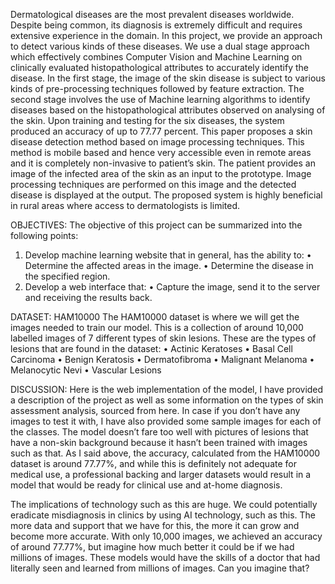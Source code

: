 Dermatological diseases are the most prevalent diseases worldwide. Despite being common, its diagnosis is extremely difficult and requires extensive experience in the domain. In this project, we provide an approach to detect various kinds of these diseases. We use a dual stage approach which effectively combines Computer Vision and Machine Learning on clinically evaluated histopathological attributes to accurately identify the disease. In the first stage, the image of the skin disease is subject to various kinds of pre-processing techniques followed by feature extraction. The second stage involves the use of Machine learning algorithms to identify diseases based on the histopathological attributes observed on analysing of the skin. Upon training and testing for the six diseases, the system produced an accuracy of up to 77.77 percent. This paper proposes a skin disease detection method based on image processing techniques. This method is mobile based and hence very accessible even in remote areas and it is completely non-invasive to patient’s skin. The patient provides an image of the infected area of the skin as an input to the prototype. Image processing techniques are performed on this image and the detected disease is displayed at the output. The proposed system is highly beneficial in rural areas where access to dermatologists is limited.

OBJECTIVES:
The objective of this project can be summarized into the following points: 
1. Develop machine learning website that in general, has the ability to: 
• Determine the affected areas in the image. 
• Determine the disease in the specified region. 
2. Develop a web interface that: 
• Capture the image, send it to the server and receiving the results back.

DATASET:
HAM10000
The HAM10000 dataset is where we will get the images needed to train our model. This is a collection of around 10,000 labelled images of 7 different types of skin lesions.
These are the types of lesions that are found in the dataset:
•	Actinic Keratoses
•	Basal Cell Carcinoma
•	Benign Keratosis
•	Dermatofibroma
•	Malignant Melanoma
•	Melanocytic Nevi
•	Vascular Lesions 

DISCUSSION: 
 Here is the web implementation of the model, I have provided a description of the project as well as some information on the types of skin assessment analysis, sourced from here.
In case if you don’t have any images to test it with, I have also provided some sample images for each of the classes. The model doesn’t fare too well with pictures of lesions that have a non-skin background because it hasn’t been trained with images such as that. As I said above, the accuracy, calculated from the HAM10000 dataset is around 77.77%, and while this is definitely not adequate for medical use, a professional backing and larger datasets would result in a model that would be ready for clinical use and at-home diagnosis.

The implications of technology such as this are huge. We could potentially eradicate misdiagnosis in clinics by using AI technology, such as this. The more data and support that we have for this, the more it can grow and become more accurate. With only 10,000 images, we achieved an accuracy of around 77.77%, but imagine how much better it could be if we had millions of images. These models would have the skills of a doctor that had literally seen and learned from millions of images. Can you imagine that?


